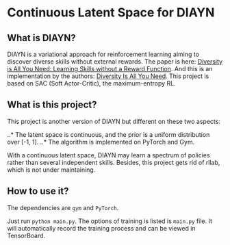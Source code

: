 # Continuous Latent Space for DIAYN

## What is DIAYN?

DIAYN is a variational approach for reinforcement learning aiming to discover diverse skills without external rewards. The paper is here: [Diversity is All You Need: Learning Skills without a Reward Function](https://arxiv.org/abs/1802.06070). And this is an implementation by the authors: [Diversity Is All You Need](https://github.com/haarnoja/sac/blob/master/DIAYN.md). This project is based on SAC (Soft Actor-Critic), the maximum-entropy RL.

## What is this project?

This project is another version of DIAYN but different on these two aspects:

..* The latent space is continuous, and the prior is a uniform distribution over [-1, 1].
..* The algorithm is implemented on PyTorch and Gym.

With a continuous latent space, DIAYN may learn a spectrum of policies rather than several independent skills. Besides, this project gets rid of rllab, which is not under maintaining.

## How to use it?

The dependencies are `gym` and `PyTorch`.

Just run `python main.py`. The options of training is listed is `main.py` file. It will automatically record the training process and can be viewed in TensorBoard.
